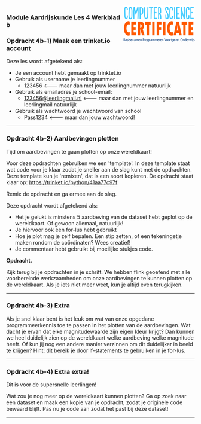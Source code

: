 <img src="../../img/Logo cs-certificate.jpg" style="zoom:20%" align="right">

### Module Aardrijskunde Les 4 Werkblad b



### Opdracht 4b-1) Maak een trinket.io account

Deze les wordt afgetekend als:

- Je een account hebt gemaakt op trinktet.io
- Gebruik als username je leerlingnummer
  - 123456 <--- maar dan met jouw leerlingnummer natuurlijk
- Gebruik als emailadres je school-email:
  - 123456@leerlingmail.nl <--- maar dan met jouw leerlingnummer en leerlingmail natuurlijk
- Gebruik als wachtwoord je wachtwoord van school
  - Pass1234 <--- maar dan jouw wachtwoord!

------



### Opdracht 4b-2) Aardbevingen plotten

Tijd om aardbevingen te gaan plotten op onze wereldkaart! 

Voor deze opdrachten gebruiken we een 'template'. In deze template staat wat code voor je klaar zodat je sneller aan de slag kunt met de opdrachten. 
Deze template kun je 'remixen', dat is een soort kopieren.
De opdracht staat klaar op: https://trinket.io/python/41aa77c97f 

Remix de opdracht en ga ermee aan de slag.

Deze opdracht wordt afgetekend als:

- Het je gelukt is minstens 5 aardbeving  van de dataset hebt geplot op de wereldkaart. Of gewoon allemaal, natuurlijk! 
- Je hiervoor ook een for-lus hebt gebruikt
- Hoe je plot mag je zelf bepalen. Een stip zetten, of een tekeningetje maken rondom de coördinaten? Wees creatief! 
- Je commentaar hebt gebruikt bij moeilijke stukjes code.

**Opdracht.** 

Kijk terug bij je opdrachten in je schrift. We hebben flink geoefend met alle voorbereinde werkzaamheden om onze aardbevingen te kunnen plotten op de wereldkaart. Als je iets niet meer weet, kun je altijd even terugkijken. 

------



### Opdracht 4b-3) Extra

Als je snel klaar bent is het leuk om wat van onze opgedane programmeerkennis toe te passen in het plotten van de aardbevingen.
Wat dacht je ervan dat elke magnitudewaarde zijn eigen kleur krijgt? Dan kunnen we heel duidelijk zien op de wereldkaart welke aardbeving welke magnitude heeft. Of kun jij  nog een andere manier verzinnen om dit duidelijker in beeld te krijgen? Hint: dit bereik je door if-statements te gebruiken in je for-lus. 

------



### Opdracht 4b-4) Extra extra! 

Dit is voor de supersnelle leerlingen! 

Wat zou je nog meer op de wereldkaart kunnen plotten? Ga op zoek naar een dataset en maak een kopie van je opdracht, zodat je originele code bewaard blijft. Pas nu je code aan zodat het past bij deze dataset!

------



